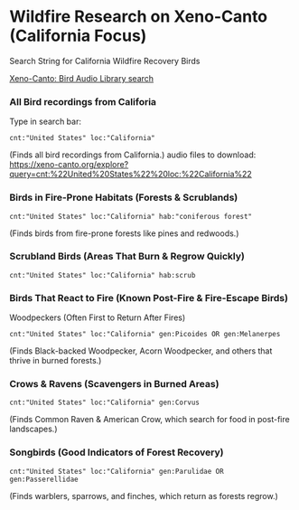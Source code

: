 # Wildfire Research on Xeno-Canto (California Focus)

Search String for California Wildfire Recovery Birds

[Xeno-Canto: Bird Audio Library search](https://xeno-canto.org/)

### All Bird recordings from Califoria

Type in search bar:
```
cnt:"United States" loc:"California"
```
(Finds all bird recordings from California.)
audio files to download:
https://xeno-canto.org/explore?query=cnt:%22United%20States%22%20loc:%22California%22

### Birds in Fire-Prone Habitats (Forests & Scrublands)
```
cnt:"United States" loc:"California" hab:"coniferous forest"
```
(Finds birds from fire-prone forests like pines and redwoods.)

### Scrubland Birds (Areas That Burn & Regrow Quickly)
```
cnt:"United States" loc:"California" hab:scrub
```
### Birds That React to Fire (Known Post-Fire & Fire-Escape Birds)
Woodpeckers (Often First to Return After Fires)
```
cnt:"United States" loc:"California" gen:Picoides OR gen:Melanerpes
```
(Finds Black-backed Woodpecker, Acorn Woodpecker, and others that thrive in burned forests.)

### Crows & Ravens (Scavengers in Burned Areas)
```
cnt:"United States" loc:"California" gen:Corvus
```
(Finds Common Raven & American Crow, which search for food in post-fire landscapes.)

### Songbirds (Good Indicators of Forest Recovery)
```
cnt:"United States" loc:"California" gen:Parulidae OR gen:Passerellidae
```
(Finds warblers, sparrows, and finches, which return as forests regrow.)


